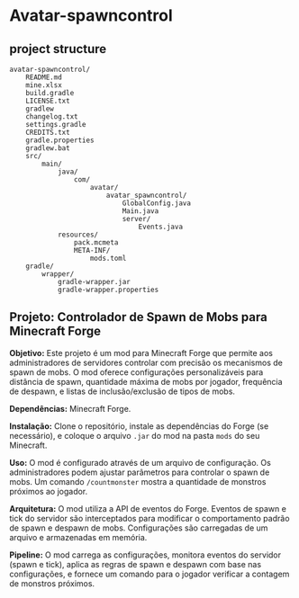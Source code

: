 # Avatar-spawncontrol          
## project structure
```                    
avatar-spawncontrol/
    README.md
    mine.xlsx
    build.gradle
    LICENSE.txt
    gradlew
    changelog.txt
    settings.gradle
    CREDITS.txt
    gradle.properties
    gradlew.bat
    src/
        main/
            java/
                com/
                    avatar/
                        avatar_spawncontrol/
                            GlobalConfig.java
                            Main.java
                            server/
                                Events.java
            resources/
                pack.mcmeta
                META-INF/
                    mods.toml
    gradle/
        wrapper/
            gradle-wrapper.jar
            gradle-wrapper.properties                
```
## Projeto: Controlador de Spawn de Mobs para Minecraft Forge

**Objetivo:** Este projeto é um mod para Minecraft Forge que permite aos administradores de servidores controlar com precisão os mecanismos de spawn de mobs.  O mod oferece configurações personalizáveis para distância de spawn, quantidade máxima de mobs por jogador, frequência de despawn, e listas de inclusão/exclusão de tipos de mobs.

**Dependências:** Minecraft Forge.

**Instalação:**  Clone o repositório, instale as dependências do Forge (se necessário), e coloque o arquivo `.jar` do mod na pasta `mods` do seu Minecraft.

**Uso:** O mod é configurado através de um arquivo de configuração.  Os administradores podem ajustar parâmetros para controlar o spawn de mobs. Um comando `/countmonster` mostra a quantidade de monstros próximos ao jogador.

**Arquitetura:** O mod utiliza a API de eventos do Forge.  Eventos de spawn e tick do servidor são interceptados para modificar o comportamento padrão de spawn e despawn de mobs.  Configurações são carregadas de um arquivo e armazenadas em memória.

**Pipeline:** O mod carrega as configurações, monitora eventos do servidor (spawn e tick), aplica as regras de spawn e despawn com base nas configurações, e fornece um comando para o jogador verificar a contagem de monstros próximos.
                
                